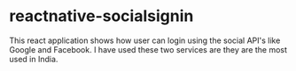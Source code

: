 # reactnative-socialsignin
This react application shows how user can login using the social API's like Google and Facebook. I have used these two services are they are the most used in India.
